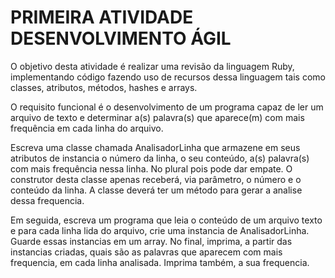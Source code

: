 # PRIMEIRA ATIVIDADE DESENVOLVIMENTO ÁGIL

  O objetivo desta atividade é realizar uma revisão da linguagem Ruby, implementando código fazendo uso de recursos dessa linguagem tais como classes, atributos, métodos, hashes e arrays.
  
  O requisito funcional é o desenvolvimento de um programa capaz de ler um arquivo de texto e determinar a(s) palavra(s) que aparece(m) com mais frequência em cada linha do arquivo.
  
  Escreva uma classe chamada AnalisadorLinha que armazene em seus atributos de instancia o número da linha, o seu conteúdo, a(s) palavra(s) com mais frequência nessa linha. No plural pois pode dar empate. O construtor desta classe apenas receberá, via parâmetro, o número e o conteúdo da linha. A classe deverá ter um método para gerar a analise dessa frequencia.
  
  Em seguida, escreva um programa que leia o conteúdo de um arquivo texto e para cada linha lida do arquivo, crie uma instancia de AnalisadorLinha. Guarde essas instancias em um array. No final, imprima, a partir das instancias criadas, quais são as palavras que aparecem com mais frequencia, em cada linha analisada. Imprima também, a sua frequencia.
